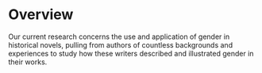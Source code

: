 # Overview

Our current research concerns the use and application of gender in historical novels, pulling 
from authors of countless backgrounds and experiences to study how these writers described and illustrated gender in their works.
